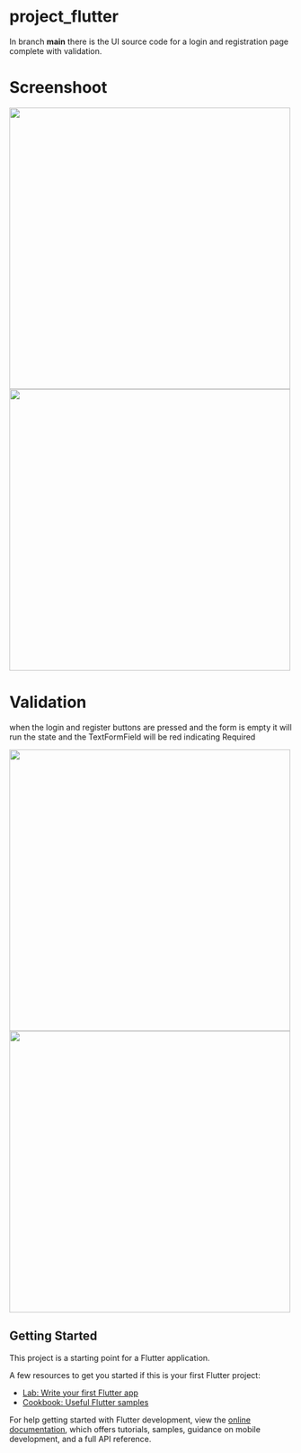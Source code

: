 # project_flutter

In branch **main** there is the UI source code for a login and registration page complete with validation.

# Screenshoot
<img height="500px" src="https://github.com/AgusSalim-Sihombing/Project-Flutter/assets/130387546/0fb7503d-a63c-42d2-94ee-d028d1ac5af5"/>

<img height="500px" src="https://github.com/AgusSalim-Sihombing/Project-Flutter/assets/130387546/9b59375b-5046-4025-a7aa-1613db46b84c"/>

# Validation
when the login and register buttons are pressed and the form is empty it will run the state and the TextFormField will be red indicating Required

<img height="500px" src="https://github.com/AgusSalim-Sihombing/Project-Flutter/assets/130387546/5c266873-e09c-46df-8c29-56484dc562d6"/>
<img height="500px" src="https://github.com/AgusSalim-Sihombing/Project-Flutter/assets/130387546/dff21fee-8d7e-4b39-8deb-2531e7dadef5"/>


## Getting Started

This project is a starting point for a Flutter application.

A few resources to get you started if this is your first Flutter project:

- [Lab: Write your first Flutter app](https://docs.flutter.dev/get-started/codelab)
- [Cookbook: Useful Flutter samples](https://docs.flutter.dev/cookbook)

For help getting started with Flutter development, view the
[online documentation](https://docs.flutter.dev/), which offers tutorials,
samples, guidance on mobile development, and a full API reference.
